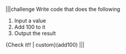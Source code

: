 |||challenge
Write code that does the following

1. Input a value
2. Add 100 to it
3. Output the result

{Check it!! | custom}(add100)
|||